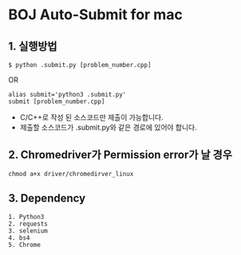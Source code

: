 BOJ Auto-Submit for mac
=====================

## 1. 실행방법

```
$ python .submit.py [problem_number.cpp]
```	
OR
```
alias submit='python3 .submit.py'
submit [problem_number.cpp]
```

* C/C++로 작성 된 소스코드만 제출이 가능합니다.
* 제출할 소스코드가 .submit.py와 같은 경로에 있어야 합니다.

## 2. Chromedriver가 Permission error가 날 경우

```
chmod a+x driver/chromedirver_linux
```

## 3. Dependency
	1. Python3
	2. requests
	3. selenium
	4. bs4
	5. Chrome
